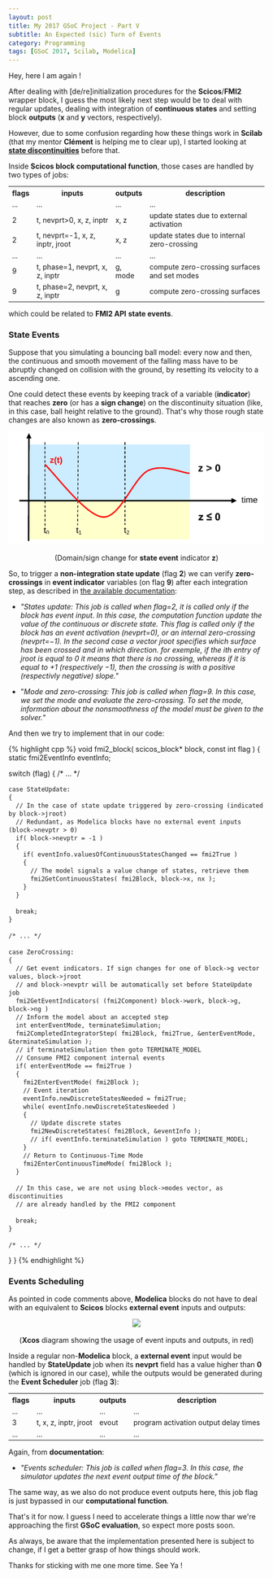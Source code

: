 ```yaml
---
layout: post
title: My 2017 GSoC Project - Part V
subtitle: An Expected (sic) Turn of Events
category: Programming
tags: [GSoC 2017, Scilab, Modelica]
--- 
```


Hey, here I am again !

After dealing with [de/re]initialization procedures for the **Scicos**/**FMI2** wrapper block, I guess the most likely next step would be to deal with regular updates, dealing with integration of **continuous states** and setting block **outputs** (**x** and **y** vectors, respectively).

However, due to some confusion regarding how these things work in **Scilab** (that my mentor **Clément** is helping me to clear up), I started looking at [**state discontinuities**](https://en.wikipedia.org/wiki/Classification_of_discontinuities) before that.

Inside **Scicos block computational function**, those cases are handled by two types of jobs:

<table style="width:100%">
  <tr> <th>flags</th> <th>                inputs                </th> <th>  outputs   </th> <th>               description                     </th> </tr>
  <tr> <td> ... </td> <td>                  ...                 </td> <td>    ...     </td> <td>                  ...                          </td> </tr>
  <tr> <td>  2  </td> <td>t, nevprt>0, x, z, inptr              </td> <td>   x, z     </td> <td>update states due to external activation       </td> </tr>
  <tr> <td>  2  </td> <td>t, nevprt=-1, x, z, inptr, jroot      </td> <td>   x, z     </td> <td>update states due to internal zero-crossing    </td> </tr>
  <tr> <td> ... </td> <td>                  ...                 </td> <td>    ...     </td> <td>                  ...                          </td> </tr>
  <tr> <td>  9  </td> <td>t, phase=1, nevprt, x, z, inptr       </td> <td>  g, mode   </td> <td>compute zero-crossing surfaces and set modes   </td> </tr>
  <tr> <td>  9  </td> <td>t, phase=2, nevprt, x, z, inptr       </td> <td>     g      </td> <td>compute zero-crossing surfaces                 </td> </tr>
</table>

which could be related to **FMI2 API** **state events**.

### State Events

Suppose that you simulating a bouncing ball model: every now and then, the continuous and smooth movement of the falling mass have to be abruptly changed on collision with the ground, by resetting its velocity to a ascending one. 

One could detect these events by keeping track of a variable (**indicator**) that reaches **zero** (or has a **sign change**) on the discontinuity situation (like, in this case, ball height relative to the ground). That's why those rough state changes are also known as **zero-crossings**.

<p align="center">
  <img src="/img/zero-crossing.png">
</p>
<p align="center">
  (Domain/sign change for <b>state event</b> indicator <b>z</b>)
</p>

So, to trigger a **non-integration state update** (flag **2**) we can verify **zero-crossings** in **event indicator** variables (on flag **9**) after each integration step, as described in [the available documentation](http://www.scicos.org/Newblock.pdf):

- *"States update: This job is called when flag=2, it is called only if the block has event input. In this case, the computation function update the value of the continuous or discrete state. This flag is called only if the block has an event activation (nevprt=0), or an internal zero-crossing (nevprt=−1). In the second case a vector jroot specifies which surface has been crossed and in which direction. for exemple, if the ith entry of jroot is equal to 0 it means that there is no crossing, whereas if it is equal to +1 (respectively −1), then the crossing is with a positive (respectivly negative) slope."*

- "*Mode and zero-crossing: This job is called when flag=9. In this case, we set the mode and evaluate the zero-crossing. To set the mode, information about the nonsmoothness of the model must be given to the solver.*"

And then we try to implement that in our code:

{% highlight cpp %}
void fmi2_block( scicos_block* block, const int flag )
{
  static fmi2EventInfo eventInfo;
  
  switch (flag)
  {
    /* ... */
  
    case StateUpdate:
    {
      // In the case of state update triggered by zero-crossing (indicated by block->jroot)
      // Redundant, as Modelica blocks have no external event inputs (block->nevptr > 0)
      if( block->nevptr = -1 )
      {
        if( eventInfo.valuesOfContinuousStatesChanged == fmi2True )
        {
          // The model signals a value change of states, retrieve them
          fmi2GetContinuousStates( fmi2Block, block->x, nx );
        }
      }

      break;
    }

    /* ... */
    
    case ZeroCrossing:
    {
      // Get event indicators. If sign changes for one of block->g vector values, block->jroot 
      // and block->nevptr will be automatically set before StateUpdate job
      fmi2GetEventIndicators( (fmi2Component) block->work, block->g, block->ng )
      // Inform the model about an accepted step
      int enterEventMode, terminateSimulation;
      fmi2CompletedIntegratorStep( fmi2Block, fmi2True, &enterEventMode, &terminateSimulation );
      // if terminateSimulation then goto TERMINATE_MODEL
      // Consume FMI2 component internal events
      if( enterEventMode == fmi2True )
      {
        fmi2EnterEventMode( fmi2Block );
        // Event iteration
        eventInfo.newDiscreteStatesNeeded = fmi2True;
        while( eventInfo.newDiscreteStatesNeeded )
        {
          // Update discrete states
          fmi2NewDiscreteStates( fmi2Block, &eventInfo );
          // if( eventInfo.terminateSimulation ) goto TERMINATE_MODEL;
        }
        // Return to Continuous-Time Mode
        fmi2EnterContinuousTimeMode( fmi2Block );
      }

      // In this case, we are not using block->modes vector, as discontinuities 
      // are already handled by the FMI2 component 
      
      break;
    }
    
    /* ... */
  }
}
{% endhighlight %}


### Events Scheduling

As pointed in code comments above, **Modelica** blocks do not have to deal with an equivalent to **Scicos** blocks **external event** inputs and outputs:

<p align="center">
  <img src="/img/ext_event_blocks.png">
</p>
<p align="center">
  (<b>Xcos</b> diagram showing the usage of event inputs and outputs, in red)
</p>

Inside a regular non-**Modelica** block, a **external event** input would be handled by **StateUpdate** job when its **nevprt** field has a value higher than **0** (which is ignored in our case), while the outputs would be generated during the **Event Scheduler** job (flag **3**): 

<table style="width:100%">
  <tr> <th>flags</th> <th>                inputs                </th> <th>  outputs   </th> <th>               description                     </th> </tr>
  <tr> <td> ... </td> <td>                  ...                 </td> <td>    ...     </td> <td>                  ...                          </td> </tr>
  <tr> <td>  3  </td> <td>t, x, z, inptr, jroot                 </td> <td>   evout    </td> <td>program activation output delay times          </td> </tr>
  <tr> <td> ... </td> <td>                  ...                 </td> <td>    ...     </td> <td>                  ...                          </td> </tr>
</table>

Again, from **documentation**:

- *"Events scheduler: This job is called when flag=3. In this case, the simulator updates the next event output time of the block."*

The same way, as we also do not produce event outputs here, this job flag is just bypassed in our **computational function**.


That's it for now. I guess I need to accelerate things a little now thar we're approaching the first **GSoC evaluation**, so expect more posts soon.

As always, be aware that the implementation presented here is subject to change, if I get a better grasp of how things should work.


Thanks for sticking with me one more time. See Ya !
